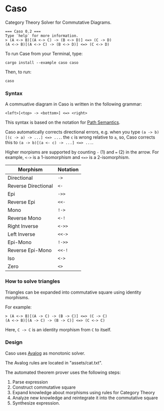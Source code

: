 # Caso

Category Theory Solver for Commutative Diagrams.


```text
=== Caso 0.2 ===
Type `help` for more information.
> (A <-> B)[(A <-> C) -> (B <-> D)] <=> (C -> D)
(A <-> B)[(A <-> C) -> (B <-> D)] <=> (C <-> D)
```

To run Case from your Terminal, type:

`cargo install --example caso caso`

Then, to run:

`caso`

### Syntax

A commuative diagram in Caso is written in the following grammar:

`<left>[<top> -> <bottom>] <=> <right>`

This syntax is based on the notation for [Path Semantics](https://github.com/advancedresearch/path_semantics).

Caso automatically corrects directional errors,
e.g. when you type `(a -> b)[(c -> a) -> ...] <=> ...`.
the `c` is wrong relative to `a`,
so, Caso corrects this to `(a -> b)[(a <- c) -> ...] <=> ...`.

Higher morpisms are supported by counting `-` (1) and `=` (2) in the arrow.
For example, `<->` is a 1-isomorphism and `<=>` is a 2-isomorphism.

| Morphism | Notation |
| --- | --- |
| Directional | `->` |
| Reverse Directional | `<-` |
| Epi | `->>` |
| Reverse Epi | `<<-` |
| Mono | `!->` |
| Reverse Mono | `<-!` |
| Right Inverse | `<->>` |
| Left Inverse | `<<->` |
| Epi-Mono | `!->>` |
| Reverse Epi-Mono | `<<-!` |
| Iso | `<->` |
| Zero | `<>` |

### How to solve triangles

Triangles can be expanded into commutative square using identity morphisms.

For example:

```text
> (A <-> B)[(A -> C) -> (B -> C)] <=> (C -> C)
(A <-> B)[(A -> C) -> (B -> C)] <=> (C <-> C)
```

Here, `C -> C` is an identity morphism from `C` to itself.

### Design

Caso uses [Avalog](https://github.com/advancedresearch/avalog) as monotonic solver.

The Avalog rules are located in "assets/cat.txt".

The automated theorem prover uses the following steps:

1. Parse expression
2. Construct commutative square
3. Expand knowledge about morphisms using rules for Category Theory
4. Analyze new knowledge and reintegrate it into the commutative square
5. Synthesize expression.
